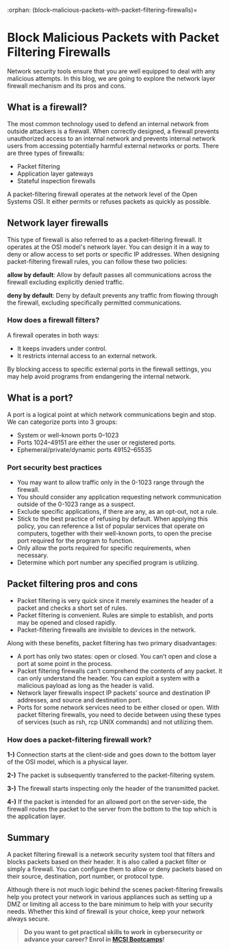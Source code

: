 :orphan:
(block-malicious-packets-with-packet-filtering-firewalls)=
# Block Malicious Packets with Packet Filtering Firewalls
 

Network security tools ensure that you are well equipped to deal with any malicious attempts. In this blog, we are going to explore the network layer firewall mechanism and its pros and cons.

## What is a firewall?

The most common technology used to defend an internal network from outside attackers is a firewall. When correctly designed, a firewall prevents unauthorized access to an internal network and prevents internal network users from accessing potentially harmful external networks or ports. There are three types of firewalls:

- Packet filtering
- Application layer gateways
- Stateful inspection firewalls

A packet-filtering firewall operates at the network level of the Open Systems OSI. It either permits or refuses packets as quickly as possible.

## Network layer firewalls

This type of firewall is also referred to as a packet-filtering firewall. It operates at the OSI model's network layer. You can design it in a way to deny or allow access to set ports or specific IP addresses. When designing packet-filtering firewall rules, you can follow these two policies:

**allow by default**: Allow by default passes all communications across the firewall excluding explicitly denied traffic.

**deny by default**: Deny by default prevents any traffic from flowing through the firewall, excluding specifically permitted communications.

### How does a firewall filters?

A firewall operates in both ways:

- It keeps invaders under control.
- It restricts internal access to an external network.

By blocking access to specific external ports in the firewall settings, you may help avoid programs from endangering the internal network.

## What is a port?

A port is a logical point at which network communications begin and stop. We can categorize ports into 3 groups:

- System or well-known ports 0–1023
- Ports 1024–49151 are either the user or registered ports.
- Ephemeral/private/dynamic ports 49152–65535

### Port security best practices

- You may want to allow traffic only in the 0-1023 range through the firewall.
- You should consider any application requesting network communication outside of the 0-1023 range as a suspect.
- Exclude specific applications, if there are any, as an opt-out, not a rule.
- Stick to the best practice of refusing by default. When applying this policy, you can reference a list of popular services that operate on computers, together with their well-known ports, to open the precise port required for the program to function.
- Only allow the ports required for specific requirements, when necessary.
- Determine which port number any specified program is utilizing.

## Packet filtering pros and cons

- Packet filtering is very quick since it merely examines the header of a packet and checks a short set of rules.
- Packet filtering is convenient. Rules are simple to establish, and ports may be opened and closed rapidly.
- Packet-filtering firewalls are invisible to devices in the network.

Along with these benefits, packet filtering has two primary disadvantages:

- A port has only two states: open or closed. You can’t open and close a port at some point in the process.
- Packet filtering firewalls can’t comprehend the contents of any packet. It can only understand the header. You can exploit a system with a malicious payload as long as the header is valid.
- Network layer firewalls inspect IP packets’ source and destination IP addresses, and source and destination port.
- Ports for some network services need to be either closed or open. With packet filtering firewalls, you need to decide between using these types of services (such as rsh, rcp UNIX commands) and not utilizing them.

### How does a packet-filtering firewall work?

**1-)** Connection starts at the client-side and goes down to the bottom layer of the OSI model, which is a physical layer.

**2-)** The packet is subsequently transferred to the packet-filtering system.

**3-)** The firewall starts inspecting only the header of the transmitted packet.

**4-)** If the packet is intended for an allowed port on the server-side, the firewall routes the packet to the server from the bottom to the top which is the application layer.

## Summary

A packet filtering firewall is a network security system tool that filters and blocks packets based on their header. It is also called a packet filter or simply a firewall. You can configure them to allow or deny packets based on their source, destination, port number, or protocol type.

Although there is not much logic behind the scenes packet-filtering firewalls help you protect your network in various appliances such as setting up a DMZ or limiting all access to the bare minimum to help with your security needs. Whether this kind of firewall is your choice, keep your network always secure.

> **Do you want to get practical skills to work in cybersecurity or advance your career? Enrol in [MCSI Bootcamps](https://www.mosse-institute.com/bootcamps.html)!**